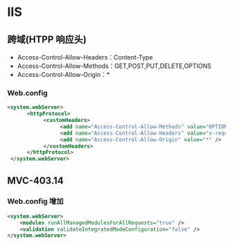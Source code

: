 # IIS

## 跨域(HTPP 响应头)

- Access-Control-Allow-Headers：Content-Type
- Access-Control-Allow-Methods：GET,POST,PUT,DELETE,OPTIONS
- Access-Control-Allow-Origin：\*

### Web.config

```xml
<system.webServer>
   　　<httpProtocol>
     　　　　<customHeaders>
       　　　　　　<add name="Access-Control-Allow-Methods" value="OPTIONS,POST,GET"/>
       　　　　　　<add name="Access-Control-Allow-Headers" value="x-requested-with,Content-Type"/>
       　　　　　　<add name="Access-Control-Allow-Origin" value="*" />
     　　　　</customHeaders>
   　　</httpProtocol>
 </system.webServer>
```

## MVC-403.14

### Web.config 增加

```xml
<system.webServer>
	<modules runAllManagedModulesForAllRequests="true" />
    <validation validateIntegratedModeConfiguration="false" />
</system.webServer>
```

